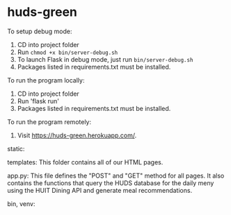 # huds-green

To setup debug mode:
 1. CD into project folder
 2. Run `chmod +x bin/server-debug.sh`
 3. To launch Flask in debug mode, just run `bin/server-debug.sh`
 4. Packages listed in requirements.txt must be installed.

To run the program locally:
 1. CD into project folder   
 2. Run 'flask run'
 3. Packages listed in requirements.txt must be installed.


To run the program remotely:
 1. Visit https://huds-green.herokuapp.com/.

static:

templates: This folder contains all of our HTML pages.

app.py: This file defines the "POST" and "GET" method for all pages. It also contains the functions that query the HUDS database for the daily meny using the HUIT Dining API and generate meal recommendations.

bin, venv:
